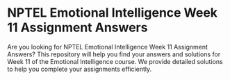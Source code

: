 # NPTEL Emotional Intelligence Week 11 Assignment Answers

Are you looking for NPTEL Emotional Intelligence Week 11 Assignment Answers? This repository will help you find your answers and solutions for Week 11 of the Emotional Intelligence course. We provide detailed solutions to help you complete your assignments efficiently.